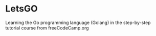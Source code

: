 # LetsGO
Learning the Go programming language (Golang) in the step-by-step tutorial course from freeCodeCamp.org
